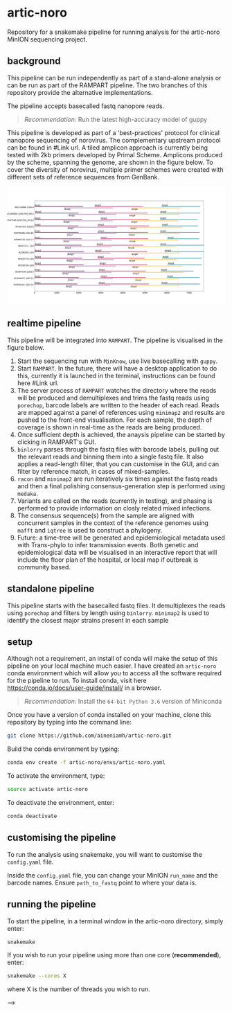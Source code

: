 # artic-noro

Repository for a snakemake pipeline for running analysis for the artic-noro MinION sequencing project.

## background

This pipeline can be run independently as part of a stand-alone analysis or can be run as part of the RAMPART pipeline. The two branches of this repository provide the alternative implementations.

The pipeline accepts basecalled fastq nanopore reads.

> *Recommendation:* Run the latest high-accuracy model of guppy

This pipeline is developed as part of a 'best-practices' protocol for clinical nanopore sequencing of norovirus. The complementary upstream protocol can be found in #Link url. A tiled amplicon approach is currently being tested with 2kb primers developed by Primal Scheme. Amplicons produced by the scheme, spanning the genome, are shown in the figure below. To cover the diversity of norovirus, multiple primer schemes were created with different sets of reference sequences from GenBank. 

<img src="https://github.com/aineniamh/artic-noro/blob/master/primer-schemes/noro2kb/V2/noro2kb.amplicons.png">


## realtime pipeline

This pipeline will be integrated into ``RAMPART``. The pipeline is visualised in the figure below.

1. Start the sequencing run with ``MinKnow``, use live basecalling with ``guppy``.
2. Start ``RAMPART``. In the future, there will have a desktop application to do this, currently it is launched in the terminal, instructions can be found here #Link url.
3. The server process of ``RAMPART`` watches the directory where the reads will be produced and demultiplexes and trims the fastq reads using ``porechop``, barcode labels are written to the header of each read. Reads are mapped against a panel of references using ``minimap2`` and results are pushed to the front-end visualisation. For each sample, the depth of coverage is shown in real-time as the reads are being produced. 
4. Once sufficient depth is achieved, the anaysis pipeline can be started by clicking in RAMPART's GUI. 
5. ``binlorry`` parses through the fastq files with barcode labels, pulling out the relevant reads and binning them into a single fastq file. It also applies a read-length filter, that you can customise in the GUI, and can filter by reference match, in cases of mixed-samples.
6. ``racon`` and ``minimap2`` are run iteratively six times against the fastq reads and then a final polishing consensus-generation step is performed using ``medaka``. 
7. Variants are called on the reads (currently in testing), and phasing is performed to provide information on closly related mixed infections. 
8. The consensus sequence(s) from the sample are aligned with concurrent samples in the context of the reference genomes using ``mafft`` and ``iqtree`` is used to construct a phylogeny. 
9. Future: a time-tree will be generated and epidemiological metadata used with Trans-phylo to infer transmission events. Both genetic and epidemiological data will be visualised in an interactive report that will include the floor plan of the hospital, or local map if outbreak is community based. 

## standalone pipeline

This pipeline starts with the basecalled fastq files. It demultiplexes the reads using ``porechop`` and filters by length using ``binlorry``. ``minimap2`` is used to identify the closest major strains present in each sample 

<!-- <img src="https://github.com/aineniamh/artic-noro/blob/master/dag_one_sample.svg"> -->

## setup

Although not a requirement, an install of conda will make the setup of this pipeline on your local machine much easier. I have created an ``artic-noro`` conda environment which will allow you to access all the software required for the pipeline to run. To install conda, visit here https://conda.io/docs/user-guide/install/ in a browser. 

> *Recommendation:* Install the `64-bit Python 3.6` version of Miniconda

Once you have a version of conda installed on your machine, clone this repository by typing into the command line:

```bash
git clone https://github.com/aineniamh/artic-noro.git
```

Build the conda environment by typing:

```bash
conda env create -f artic-noro/envs/artic-noro.yaml
```

To activate the environment, type:

```bash
source activate artic-noro
```

To deactivate the environment, enter:

```bash
conda deactivate
```

## customising the pipeline

To run the analysis using snakemake, you will want to customise the ``config.yaml`` file.

Inside the ``config.yaml`` file, you can change your MinION ``run_name`` and the barcode names. Ensure ```path_to_fastq``` point to where your data is.

## running the pipeline

To start the pipeline, in a terminal window in the artic-noro directory, simply enter:

```bash
snakemake
```

If you wish to run your pipeline using more than one core (**recommended**), enter:

```bash
snakemake --cores X
```

where X is the number of threads you wish to run.
<!-- 
## pipeline description

1. setup ``artic fieldbioinformatics`` package \
Automatic setup of this on startup of the pipeline. Gives the user access to ``artic minion`` script for step below.
2. gather \
Parses all of the basecalled fastq files from ``guppy``, applies a length filter that can be customised in the ``config.yaml`` file and writes the reads to a single file ``run_name_all.fastq``. This script also searches the fastq directories for ``sequencing_summary`` files and combines them into a single file: ``run_name_sequencing_summary.txt``. These files will be output in the ``pipeline_output`` directory.
3. demultiplex_qcat \
For each read in the ``run_name_all.fastq`` file, identifies barcodes and outputs reads into respective files, binned by barcode. These files appear in the ``demultiplexed`` directory, in ``pipeline_output``.
4. make_amplicon_files \
Using the primer-scheme bed file, amplicon summary files are generated using a custom python script. The script produces a figure showing the amplicon span over the reference genomes, a csv file with amplicon information and a fasta file with extracted amplicon sequences.
5. fastq_to_fasta \
Fastq files are converted to fasta files using ``seqtk`` for the purposes of blasting.
6. blastn \
For each ``barcode.fastq`` file, each read is blasted against a sequence database containing all amplicon sequences.
7. bin \
This step parses each blast output and assesses for each read what the best blast hit is. The reads are then binned by amplicon and, for each amplicon, the best reference sequence is calculated. This determines which reference is most suited to take forward into nanopolish for each amplicon for each barcode. It also creates the respective bed file for the ``artic minion`` pipeline to use.

<!-- 4. minimap2_index \
Indexes a panel of reference sequences for minimap2.
5. minimap2 \
For each barcode, maps the reads against the panel of reference sequences and produces a ``.paf`` file.
6. find_top_reference \
For each ``barcode``, identifies the reference with the greatest number of reads mapping to it and creates a new reference file ``primer-schemes/noro2kb/V_barcode/barcode.reference.fasta`` and a new bed file ``primer-schemes/noro2kb/V_barcode/barcode.scheme.bed``.
7. minimap_to_top_reference \
Re-maps the reads for each demultiplexed file against their respective top reference and outputs a sam file in ``pipeline_output/best_ref_mapped_reads/``.
8. Quick reference generation \
``samtools`` is used to sort the reads and ``bcftools`` is then used to call variants, normalise for indels and call a quick consensus sequence ``pipeline_output/consensus/{barcode}.cns.fasta``. This consensus sequence is then renamed and saved in ``primer-schemes/noro2kb/V_barcode/`` as ``barcode.reference.fasta``. -->
<!-- 8. nanopolish_index \
Creates the nanopolish index necessary for running nanopolish in the next step. It accesses the gathered fastq and sequencing summary files from step 2 and also the signal-level fast5 data.
9. artic_minion \
The ``artic minion`` pipeline, written by Nick Loman, is then run for each barcode in order to generate a high-quality consensus sequence, using an approach informed by signal-level data. This pipeline performs the following steps:
    * Maps against a given reference and sorts reads using ``bwa`` and ``samtools`` respectively.
    * Runs the ``artic align_trim`` script. This script takes in a bed file and your alignment and assesses whether the primers are correctly paired according to the bed file, discarding reads that are not, and normalises the read coverage across the genome. It is run twice, first to trim off the barcodes and the primers and second to just trim off the barcodes.
    * Loads the ``nanopolish index`` created in step 8.
    * Runs ``nanopolish variants`` twice, on the barcode-and-primer-trimmed bam and on the barcode-trimmed bam.
    * Generates a variant frequency plot.
    * Runs ``margin_cons``, a custom script that filters the variants, masking sites that do not reach the depth threshold of 20 and do not reach a quality threshold of 200, and produces a consensus sequence with 'N' masking on the relevant sites. It uses the vcf from nanopolish without primer-trimming but the primer-trimmed bam file so that primer sequences do not count towards depth calculation. A report is also generated.
10. organise_minion_output \
Moves artic_minion output files into respective ``pipeline_output/minion_output/barcode`` directories on completion of the pipeline.
11. generate_genome (Not done yet) \
Overlays the consensus sequences for each amplicon and creates a whole-genome reference sequence.  --> -->
